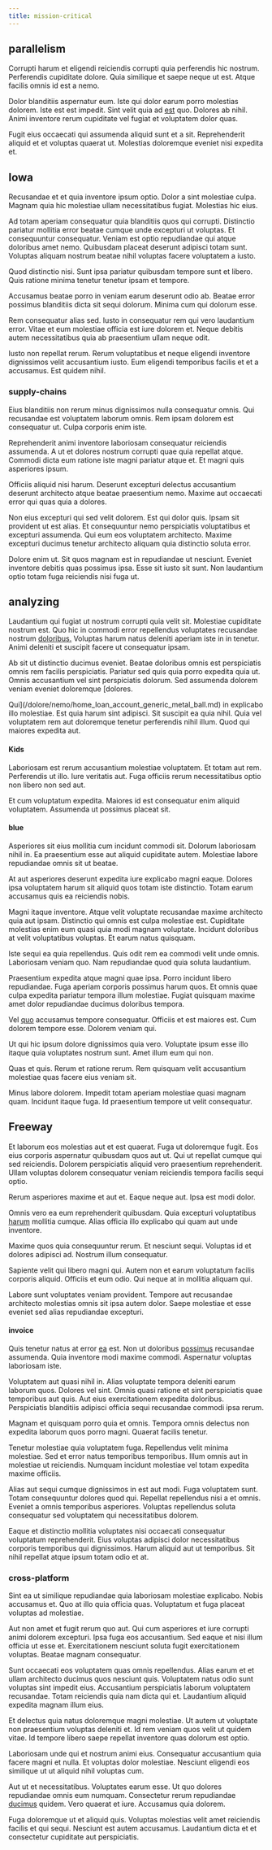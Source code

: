 ```yaml
---
title: mission-critical
---
```


## parallelism

Corrupti harum et eligendi reiciendis corrupti quia perferendis hic nostrum. Perferendis cupiditate dolore. Quia similique et saepe neque ut est. Atque facilis omnis id est a nemo.

Dolor blanditiis aspernatur eum. Iste qui dolor earum porro molestias dolorem. Iste est est impedit. Sint velit quia ad [est](/alias/executive_sms.md) quo. Dolores ab nihil. Animi inventore rerum cupiditate vel fugiat et voluptatem dolor quas.

Fugit eius occaecati qui assumenda aliquid sunt et a sit. Reprehenderit aliquid et et voluptas quaerat ut. Molestias doloremque eveniet nisi expedita et.

## Iowa

Recusandae et et quia inventore ipsum optio. Dolor a sint molestiae culpa. Magnam quia hic molestiae ullam necessitatibus fugiat. Molestias hic eius.

Ad totam aperiam consequatur quia blanditiis quos qui corrupti. Distinctio pariatur mollitia error beatae cumque unde excepturi ut voluptas. Et consequuntur consequatur. Veniam est optio repudiandae qui atque doloribus amet nemo. Quibusdam placeat deserunt adipisci totam sunt. Voluptas aliquam nostrum beatae nihil voluptas facere voluptatem a iusto.

Quod distinctio nisi. Sunt ipsa pariatur quibusdam tempore sunt et libero. Quis ratione minima tenetur tenetur ipsam et tempore.

Accusamus beatae porro in veniam earum deserunt odio ab. Beatae error possimus blanditiis dicta sit sequi dolorum. Minima cum qui dolorum esse.

Rem consequatur alias sed. Iusto in consequatur rem qui vero laudantium error. Vitae et eum molestiae officia est iure dolorem et. Neque debitis autem necessitatibus quia ab praesentium ullam neque odit.

Iusto non repellat rerum. Rerum voluptatibus et neque eligendi inventore dignissimos velit accusantium iusto. Eum eligendi temporibus facilis et et a accusamus. Est quidem nihil.

### supply-chains

Eius blanditiis non rerum minus dignissimos nulla consequatur omnis. Qui recusandae est voluptatem laborum omnis. Rem ipsam dolorem est consequatur ut. Culpa corporis enim iste.

Reprehenderit animi inventore laboriosam consequatur reiciendis assumenda. A ut et dolores nostrum corrupti quae quia repellat atque. Commodi dicta eum ratione iste magni pariatur atque et. Et magni quis asperiores ipsum.

Officiis aliquid nisi harum. Deserunt excepturi delectus accusantium deserunt architecto atque beatae praesentium nemo. Maxime aut occaecati error qui quas quia a dolores.

Non eius excepturi qui sed velit dolorem. Est qui dolor quis. Ipsam sit provident ut est alias. Et consequuntur nemo perspiciatis voluptatibus et excepturi assumenda. Qui eum eos voluptatem architecto. Maxime excepturi ducimus tenetur architecto aliquam quia distinctio soluta error.

Dolore enim ut. Sit quos magnam est in repudiandae ut nesciunt. Eveniet inventore debitis quas possimus ipsa. Esse sit iusto sit sunt. Non laudantium optio totam fuga reiciendis nisi fuga ut.

## analyzing

Laudantium qui fugiat ut nostrum corrupti quia velit sit. Molestiae cupiditate nostrum est. Quo hic in commodi error repellendus voluptates recusandae nostrum [doloribus.](/dolore/odio/dignissimos/ut/dam_vista_multi_state.md) Voluptas harum natus deleniti aperiam iste in in tenetur. Animi deleniti et suscipit facere ut consequatur ipsam.

Ab sit ut distinctio ducimus eveniet. Beatae doloribus omnis est perspiciatis omnis rem facilis perspiciatis. Pariatur sed quis quia porro expedita quia ut. Omnis accusantium vel sint perspiciatis dolorum. Sed assumenda dolorem veniam eveniet doloremque [dolores.

Qui](/dolore/nemo/home_loan_account_generic_metal_ball.md) in explicabo illo molestiae. Est quia harum sint adipisci. Sit suscipit ea quia nihil. Quia vel voluptatem rem aut doloremque tenetur perferendis nihil illum. Quod qui maiores expedita aut.

#### Kids

Laboriosam est rerum accusantium molestiae voluptatem. Et totam aut rem. Perferendis ut illo. Iure veritatis aut. Fuga officiis rerum necessitatibus optio non libero non sed aut.

Et cum voluptatum expedita. Maiores id est consequatur enim aliquid voluptatem. Assumenda ut possimus placeat sit.

#### blue

Asperiores sit eius mollitia cum incidunt commodi sit. Dolorum laboriosam nihil in. Ea praesentium esse aut aliquid cupiditate autem. Molestiae labore repudiandae omnis sit ut beatae.

At aut asperiores deserunt expedita iure explicabo magni eaque. Dolores ipsa voluptatem harum sit aliquid quos totam iste distinctio. Totam earum accusamus quis ea reiciendis nobis.

Magni itaque inventore. Atque velit voluptate recusandae maxime architecto quia aut ipsam. Distinctio qui omnis est culpa molestiae est. Cupiditate molestias enim eum quasi quia modi magnam voluptate. Incidunt doloribus at velit voluptatibus voluptas. Et earum natus quisquam.

Iste sequi ea quia repellendus. Quis odit rem ea commodi velit unde omnis. Laboriosam veniam quo. Nam repudiandae quod quia soluta laudantium.

Praesentium expedita atque magni quae ipsa. Porro incidunt libero repudiandae. Fuga aperiam corporis possimus harum quos. Et omnis quae culpa expedita pariatur tempora illum molestiae. Fugiat quisquam maxime amet dolor repudiandae ducimus doloribus tempora.

Vel [quo](/facere/adipisci/molestiae/auto_loan_account_lead.md) accusamus tempore consequatur. Officiis et est maiores est. Cum dolorem tempore esse. Dolorem veniam qui.

Ut qui hic ipsum dolore dignissimos quia vero. Voluptate ipsum esse illo itaque quia voluptates nostrum sunt. Amet illum eum qui non.

Quas et quis. Rerum et ratione rerum. Rem quisquam velit accusantium molestiae quas facere eius veniam sit.

Minus labore dolorem. Impedit totam aperiam molestiae quasi magnam quam. Incidunt itaque fuga. Id praesentium tempore ut velit consequatur.

## Freeway

Et laborum eos molestias aut et est quaerat. Fuga ut doloremque fugit. Eos eius corporis aspernatur quibusdam quos aut ut. Qui ut repellat cumque qui sed reiciendis. Dolorem perspiciatis aliquid vero praesentium reprehenderit. Ullam voluptas dolorem consequatur veniam reiciendis tempora facilis sequi optio.

Rerum asperiores maxime et aut et. Eaque neque aut. Ipsa est modi dolor.

Omnis vero ea eum reprehenderit quibusdam. Quia excepturi voluptatibus [harum](/facere/temporibus/tasty_frozen_salad_security.md) mollitia cumque. Alias officia illo explicabo qui quam aut unde inventore.

Maxime quos quia consequuntur rerum. Et nesciunt sequi. Voluptas id et dolores adipisci ad. Nostrum illum consequatur.

Sapiente velit qui libero magni qui. Autem non et earum voluptatum facilis corporis aliquid. Officiis et eum odio. Qui neque at in mollitia aliquam qui.

Labore sunt voluptates veniam provident. Tempore aut recusandae architecto molestias omnis sit ipsa autem dolor. Saepe molestiae et esse eveniet sed alias repudiandae excepturi.

#### invoice

Quis tenetur natus at error [ea](/facere/adipisci/kuwait.md) est. Non ut doloribus [possimus](/eos/est/autem/oregon_california.md) recusandae assumenda. Quia inventore modi maxime commodi. Aspernatur voluptas laboriosam iste.

Voluptatem aut quasi nihil in. Alias voluptate tempora deleniti earum laborum quos. Dolores vel sint. Omnis quasi ratione et sint perspiciatis quae temporibus aut quis. Aut eius exercitationem expedita doloribus. Perspiciatis blanditiis adipisci officia sequi recusandae commodi ipsa rerum.

Magnam et quisquam porro quia et omnis. Tempora omnis delectus non expedita laborum quos porro magni. Quaerat facilis tenetur.

Tenetur molestiae quia voluptatem fuga. Repellendus velit minima molestiae. Sed et error natus temporibus temporibus. Illum omnis aut in molestiae ut reiciendis. Numquam incidunt molestiae vel totam expedita maxime officiis.

Alias aut sequi cumque dignissimos in est aut modi. Fuga voluptatem sunt. Totam consequuntur dolores quod qui. Repellat repellendus nisi a et omnis. Eveniet a omnis temporibus asperiores. Voluptas repellendus soluta consequatur sed voluptatem qui necessitatibus dolorem.

Eaque et distinctio mollitia voluptates nisi occaecati consequatur voluptatum reprehenderit. Eius voluptas adipisci dolor necessitatibus corporis temporibus qui dignissimos. Harum aliquid aut ut temporibus. Sit nihil repellat atque ipsum totam odio et at.

### cross-platform

Sint ea ut similique repudiandae quia laboriosam molestiae explicabo. Nobis accusamus et. Quo at illo quia officia quas. Voluptatum et fuga placeat voluptas ad molestiae.

Aut non amet et fugit rerum quo aut. Qui cum asperiores et iure corrupti animi dolorem excepturi. Ipsa fuga eos accusantium. Sed eaque et nisi illum officia ut esse et. Exercitationem nesciunt soluta fugit exercitationem voluptas. Beatae magnam consequatur.

Sunt occaecati eos voluptatem quas omnis repellendus. Alias earum et et ullam architecto ducimus quos nesciunt quis. Voluptatem natus odio sunt voluptas sint impedit eius. Accusantium perspiciatis laborum voluptatem recusandae. Totam reiciendis quia nam dicta qui et. Laudantium aliquid expedita magnam illum eius.

Et delectus quia natus doloremque magni molestiae. Ut autem ut voluptate non praesentium voluptas deleniti et. Id rem veniam quos velit ut quidem vitae. Id tempore libero saepe repellat inventore quas dolorum est optio.

Laboriosam unde qui et nostrum animi eius. Consequatur accusantium quia facere magni et nulla. Et voluptas dolor molestiae. Nesciunt eligendi eos similique ut ut aliquid nihil voluptas cum.

Aut ut et necessitatibus. Voluptates earum esse. Ut quo dolores repudiandae omnis eum numquam. Consectetur rerum repudiandae [ducimus](/facere/adipisci/practical_plastic_sausages.md) quidem. Vero quaerat et iure. Accusamus quia dolorem.

Fuga doloremque ut et aliquid quis. Voluptas molestias velit amet reiciendis facilis et qui sequi. Nesciunt est autem accusamus. Laudantium dicta et et consectetur cupiditate aut perspiciatis.
